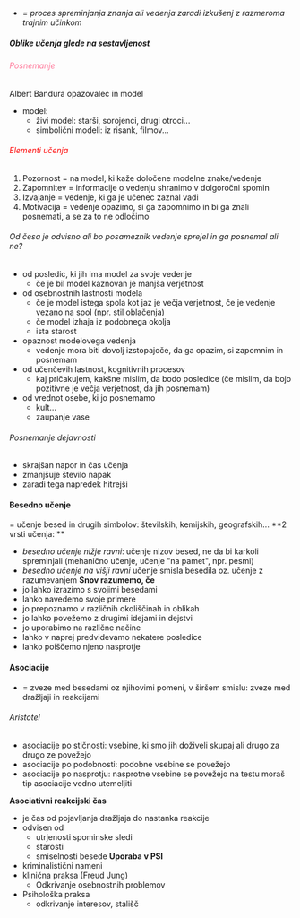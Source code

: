 - *= proces spreminjanja znanja ali vedenja zaradi izkušenj z razmeroma trajnim učinkom*
##### Oblike učenja glede na sestavljenost

###### <font color="#ff7799">Posnemanje</font>
Albert Bandura
opazovalec in model
- model:
	- živi model: starši, sorojenci, drugi otroci...
	- simbolični modeli: iz risank, filmov...
###### <font color="#ff0000">Elementi učenja</font>
1. Pozornost = na model, ki kaže določene modelne znake/vedenje
2. Zapomnitev = informacije o vedenju shranimo v dolgoročni spomin
3. Izvajanje = vedenje, ki ga je učenec zaznal vadi
4. Motivacija = vedenje opazimo, si ga zapomnimo in bi ga znali posnemati, a se za to ne odločimo
###### Od česa je odvisno ali bo posameznik vedenje sprejel in ga posnemal ali ne?
- od posledic, ki jih ima model za svoje vedenje
	- če je bil model kaznovan je manjša verjetnost
- od osebnostnih lastnosti modela
	- če je model istega spola kot jaz je večja verjetnost, če je vedenje vezano na spol (npr. stil oblačenja)
	- če model izhaja iz podobnega okolja
	- ista starost
- opaznost modelovega vedenja
	- vedenje mora biti dovolj izstopajoče, da ga opazim, si zapomnim in posnemam
- od učenčevih lastnost, kognitivnih procesov
	- kaj pričakujem, kakšne mislim, da bodo posledice (če mislim, da bojo pozitivne je večja verjetnost, da jih posnemam)
- od vrednot osebe, ki jo posnemamo
	- kult...
	- zaupanje vase
###### Posnemanje dejavnosti
- skrajšan napor in čas učenja
- zmanjšuje število napak
- zaradi tega napredek hitrejši

#### Besedno učenje
= učenje besed in drugih simbolov: številskih, kemijskih, geografskih...
**2 vrsti učenja: **
- *besedno učenje nižje ravni*: 
	učenje nizov besed, ne da bi karkoli spreminjali (mehanično učenje, učenje "na pamet", npr. pesmi)
- *besedno učenje na višji ravni*
	učenje smisla besedila oz. učenje z razumevanjem
**Snov razumemo, če**
- jo lahko izrazimo s svojimi besedami
- lahko navedemo svoje primere
- jo prepoznamo v različnih okoliščinah in oblikah
- jo lahko povežemo z drugimi idejami in dejstvi
- jo uporabimo na različne načine
- lahko v naprej predvidevamo nekatere posledice
- lahko poiščemo njeno nasprotje
#### Asociacije
- = zveze med besedami oz njihovimi pomeni, v širšem smislu: zveze med dražljaji in reakcijami
###### Aristotel
- asociacije po stičnosti: vsebine, ki smo jih doživeli skupaj ali drugo za drugo ze povežejo
- asociacije po podobnosti: podobne vsebine se povežejo
- asociacije po nasprotju: nasprotne vsebine se povežejo
na testu moraš tip asociacije vedno utemeljiti

**Asociativni reakcijski čas**
- je čas od pojavljanja dražljaja do nastanka reakcije
- odvisen od
	- utrjenosti spominske sledi
	- starosti
	- smiselnosti besede
**Uporaba v PSI**
- kriminalistični nameni
- klinična praksa (Freud Jung)
	- Odkrivanje osebnostnih problemov
- Psihološka praksa
	- odkrivanje interesov, stališč